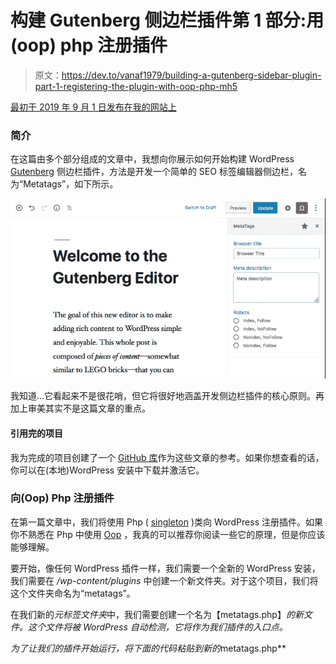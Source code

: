 # 构建 Gutenberg 侧边栏插件第 1 部分:用(oop) php 注册插件

> 原文：<https://dev.to/vanaf1979/building-a-gutenberg-sidebar-plugin-part-1-registering-the-plugin-with-oop-php-mh5>

[最初于 2019 年 9 月 1 日发布在我的网站上](https://since1979.dev/making-a-gutenberg-sidebar-plugin-part-1-registering-the-plugin-with-oop-php/)

### 简介

在这篇由多个部分组成的文章中，我想向你展示如何开始构建 WordPress [Gutenberg](https://github.com/WordPress/gutenberg) 侧边栏插件，方法是开发一个简单的 SEO 标签编辑器侧边栏，名为“Metatags”，如下所示。

[![](img/39003bd96512868568070136070e58f6.png)](https://res.cloudinary.com/practicaldev/image/fetch/s--dtkKcu9j--/c_limit%2Cf_auto%2Cfl_progressive%2Cq_auto%2Cw_880/https://since1979.dev/wp-content/uploads/2019/08/metatags-gutenberg-plugin-preview.png)

我知道...它看起来不是很花哨，但它将很好地涵盖开发侧边栏插件的核心原则。再加上审美其实不是这篇文章的重点。

#### 引用完的项目

我为完成的项目创建了一个 [GitHub 库](https://github.com/vanaf1979/gb-plugin-tutorial)作为这些文章的参考。如果你想查看的话，你可以在(本地)WordPress 安装中下载并激活它。

### 向(Oop) Php 注册插件

在第一篇文章中，我们将使用 Php ( [singleton](https://en.wikipedia.org/wiki/Singleton_pattern) )类向 WordPress 注册插件。如果你不熟悉在 Php 中使用 [Oop](https://www.php.net/manual/en/language.oop5.php) ，我真的可以推荐你阅读一些它的原理，但是你应该能够理解。

要开始，像任何 WordPress 插件一样，我们需要一个全新的 WordPress 安装，我们需要在 */wp-content/plugins* 中创建一个新文件夹。对于这个项目，我们将这个文件夹命名为“metatags”。

在我们新的*元标签文件夹*中，我们需要创建一个名为【metatags.php】*的新文件。这个文件将被 WordPress 自动检测，它将作为我们插件的入口点。*

 *为了让我们的插件开始运行，将下面的代码粘贴到新的*metatags.php**